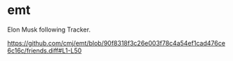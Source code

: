 # emt
Elon Musk following Tracker.

https://github.com/cmj/emt/blob/90f8318f3c26e003f78c4a54ef1cad476ce6c16c/friends.diff#L1-L50
